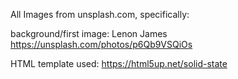 All Images from unsplash.com, specifically:

background/first image: Lenon James https://unsplash.com/photos/p6Qb9VSQiOs

HTML template used:
https://html5up.net/solid-state
